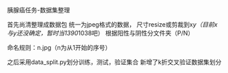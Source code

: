 胰腺癌任务-数据集整理

首先尚清整理成数据包
统一为jpeg格式的数据，
尺寸resize或剪裁到x*y（目前x与y还没确定，暂时当1390*1038吧）
根据阳性与阴性分文件夹（P/N）

命名规则：n.jpg（n为从1开始的序号）

之后采用data_split.py划分训练，测试，验证集合
新增了k折交叉验证数据集划分
